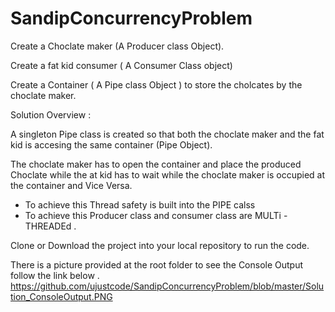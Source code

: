 # SandipConcurrencyProblem


Create a Choclate maker (A Producer class Object).

Create a fat kid consumer ( A Consumer Class object)

Create a Container ( A Pipe class Object ) to store the cholcates by the choclate maker.


Solution Overview :

A singleton Pipe class is created so that both the choclate maker and the fat kid is accesing the same container (Pipe Object).

The choclate maker has to open the container and place the produced Choclate while the at kid has to wait while the choclate maker is occupied at the container and Vice Versa.
   - To achieve this Thread safety is built into the PIPE calss
   - To achieve this Producer class and consumer class are MULTi -THREADEd .
   
   
Clone or Download the project into your local repository to run the code.

There is a picture provided at the root folder to see the Console Output follow the link below .
      https://github.com/ujustcode/SandipConcurrencyProblem/blob/master/Solution_ConsoleOutput.PNG
